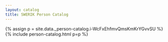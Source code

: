 ```yaml
---
layout: catalog
title: SWERIK Person Catalog
---
```

{% assign p = site.data._person-catalog.i-WcFxEhfmvQmsKmKrYGvvSU %}
{% include person-catalog.html p=p %}

